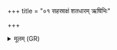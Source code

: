 +++
title = "०१ सहस्राक्षं शतधारम् ऋषिभिः"

+++
<details><summary>मूलम् (GR)</summary>

सहस्राक्षं शतधारम्  
ऋषिभिः पवनं कृतम् ।  
तेना सहस्रधारेण  
पवमानः पुनातु मा ॥
</details>